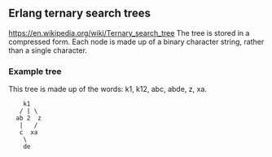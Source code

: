 ## Erlang ternary search trees
https://en.wikipedia.org/wiki/Ternary_search_tree
The tree is stored in a compressed form. Each node is made up of a binary character string, rather than a single character.

### Example tree
This tree is made up of the words: k1, k12, abc, abde, z, xa.
```
    k1
   / | \
  ab 2  z
   |   /
   c  xa 
    \
    de
```
